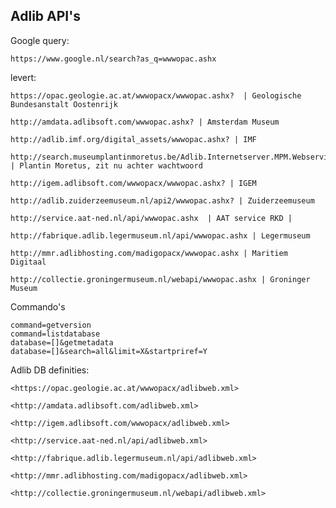 ## Adlib API's

Google query: 

    https://www.google.nl/search?as_q=wwwopac.ashx
    
levert: 

    https://opac.geologie.ac.at/wwwopacx/wwwopac.ashx?  | Geologische Bundesanstalt Oostenrijk
    
    http://amdata.adlibsoft.com/wwwopac.ashx? | Amsterdam Museum

    http://adlib.imf.org/digital_assets/wwwopac.ashx? | IMF

    http://search.museumplantinmoretus.be/Adlib.Internetserver.MPM.Webservice/wwwopac.ashx? | Plantin Moretus, zit nu achter wachtwoord

    http://igem.adlibsoft.com/wwwopacx/wwwopac.ashx? | IGEM

    http://adlib.zuiderzeemuseum.nl/api2/wwwopac.ashx? | Zuiderzeemuseum

    http://service.aat-ned.nl/api/wwwopac.ashx  | AAT service RKD |

    http://fabrique.adlib.legermuseum.nl/api/wwwopac.ashx | Legermuseum 
     
    http://mmr.adlibhosting.com/madigopacx/wwwopac.ashx | Maritiem Digitaal 

    http://collectie.groningermuseum.nl/webapi/wwwopac.ashx | Groninger Museum 

Commando's

    command=getversion
    command=listdatabase
    database=[]&getmetadata
    database=[]&search=all&limit=X&startpriref=Y
    
Adlib DB definities:

    <https://opac.geologie.ac.at/wwwopacx/adlibweb.xml>
    
    <http://amdata.adlibsoft.com/adlibweb.xml>
    
    <http://igem.adlibsoft.com/wwwopacx/adlibweb.xml>
    
    <http://service.aat-ned.nl/api/adlibweb.xml>
    
    <http://fabrique.adlib.legermuseum.nl/api/adlibweb.xml>
    
    <http://mmr.adlibhosting.com/madigopacx/adlibweb.xml>
    
    <http://collectie.groningermuseum.nl/webapi/adlibweb.xml>
    